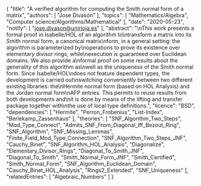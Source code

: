 {
    "title": "A verified algorithm for computing the Smith normal form of a matrix",
    "authors": [
        "Jose Divasón"
    ],
    "topics": [
        "Mathematics/Algebra",
        "Computer science/Algorithms/Mathematical"
    ],
    "date": "2020-05-23",
    "notify": [
        "jose.divason@unirioja.es"
    ],
    "abstract": "\nThis work presents a formal proof in Isabelle/HOL of an algorithm to\ntransform a matrix into its Smith normal form, a canonical matrix\nform, in a general setting: the algorithm is parameterized by\noperations to prove its existence over elementary divisor rings, while\nexecution is guaranteed over Euclidean domains. We also provide a\nformal proof on some results about the generality of this algorithm as\nwell as the uniqueness of the Smith normal form.  Since Isabelle/HOL\ndoes not feature dependent types, the development is carried out\nswitching conveniently between two different existing libraries: the\nHermite normal form (based on HOL Analysis) and the Jordan normal form\nAFP entries. This permits to reuse results from both developments and\nit is done by means of the lifting and transfer package together with\nthe use of local type definitions.",
    "licence": "BSD",
    "dependencies": [
        "Hermite",
        "Perron_Frobenius",
        "List-Index",
        "Berlekamp_Zassenhaus"
    ],
    "theories": [
        "SNF_Algorithm_Two_Steps",
        "Mod_Type_Connect",
        "Admits_SNF_From_Diagonal_Iff_Bezout_Ring",
        "SNF_Algorithm",
        "SNF_Missing_Lemmas",
        "Finite_Field_Mod_Type_Connection",
        "SNF_Algorithm_Two_Steps_JNF",
        "Cauchy_Binet",
        "SNF_Algorithm_HOL_Analysis",
        "Diagonalize",
        "Elementary_Divisor_Rings",
        "Diagonal_To_Smith_JNF",
        "Diagonal_To_Smith",
        "Smith_Normal_Form_JNF",
        "Smith_Certified",
        "Smith_Normal_Form",
        "SNF_Algorithm_Euclidean_Domain",
        "Cauchy_Binet_HOL_Analysis",
        "Rings2_Extended",
        "SNF_Uniqueness"
    ],
    "relatedEntries": [
        "Algebraic_Numbers"
    ]
}